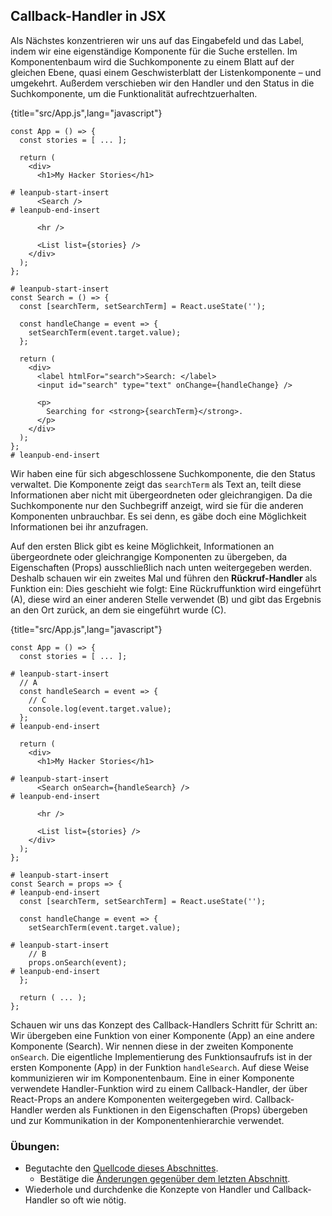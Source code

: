 ## Callback-Handler in JSX

Als Nächstes konzentrieren wir uns auf das Eingabefeld und das Label, indem wir eine eigenständige Komponente für die Suche erstellen. Im Komponentenbaum wird die Suchkomponente zu einem Blatt auf der gleichen Ebene, quasi einem Geschwisterblatt der Listenkomponente – und umgekehrt. Außerdem verschieben wir den Handler und den Status in die Suchkomponente, um die Funktionalität aufrechtzuerhalten.

{title="src/App.js",lang="javascript"}
~~~~~~~
const App = () => {
  const stories = [ ... ];

  return (
    <div>
      <h1>My Hacker Stories</h1>

# leanpub-start-insert
      <Search />
# leanpub-end-insert

      <hr />

      <List list={stories} />
    </div>
  );
};

# leanpub-start-insert
const Search = () => {
  const [searchTerm, setSearchTerm] = React.useState('');

  const handleChange = event => {
    setSearchTerm(event.target.value);
  };

  return (
    <div>
      <label htmlFor="search">Search: </label>
      <input id="search" type="text" onChange={handleChange} />

      <p>
        Searching for <strong>{searchTerm}</strong>.
      </p>
    </div>
  );
};
# leanpub-end-insert
~~~~~~~

Wir haben eine für sich abgeschlossene Suchkomponente, die den Status verwaltet. Die Komponente zeigt das `searchTerm` als Text an, teilt diese Informationen aber nicht mit übergeordneten oder gleichrangigen. Da die Suchkomponente nur den Suchbegriff anzeigt, wird sie für die anderen Komponenten unbrauchbar. Es sei denn, es gäbe doch eine Möglichkeit Informationen bei ihr anzufragen.

Auf den ersten Blick gibt es keine Möglichkeit, Informationen an übergeordnete oder gleichrangige Komponenten zu übergeben, da Eigenschaften (Props) ausschließlich nach unten weitergegeben werden. Deshalb schauen wir ein zweites Mal und führen den **Rückruf-Handler** als Funktion ein: Dies geschieht wie folgt: Eine Rückruffunktion wird eingeführt (A), diese wird an einer anderen Stelle verwendet (B) und gibt das Ergebnis an den Ort zurück, an dem sie eingeführt wurde (C).

{title="src/App.js",lang="javascript"}
~~~~~~~
const App = () => {
  const stories = [ ... ];

# leanpub-start-insert
  // A
  const handleSearch = event => {
    // C
    console.log(event.target.value);
  };
# leanpub-end-insert

  return (
    <div>
      <h1>My Hacker Stories</h1>

# leanpub-start-insert
      <Search onSearch={handleSearch} />
# leanpub-end-insert

      <hr />

      <List list={stories} />
    </div>
  );
};

# leanpub-start-insert
const Search = props => {
# leanpub-end-insert
  const [searchTerm, setSearchTerm] = React.useState('');

  const handleChange = event => {
    setSearchTerm(event.target.value);

# leanpub-start-insert
    // B
    props.onSearch(event);
# leanpub-end-insert
  };

  return ( ... );
};
~~~~~~~

Schauen wir uns das Konzept des Callback-Handlers Schritt für Schritt an: Wir übergeben eine Funktion von einer Komponente (App) an eine andere Komponente (Search). Wir nennen diese in der zweiten Komponente `onSearch`. Die eigentliche Implementierung des Funktionsaufrufs ist in der ersten Komponente (App) in der Funktion `handleSearch`. Auf diese Weise kommunizieren wir im Komponentenbaum. Eine in einer Komponente verwendete Handler-Funktion wird zu einem Callback-Handler, der über React-Props an andere Komponenten weitergegeben wird. Callback-Handler werden als Funktionen in den Eigenschaften (Props) übergeben und zur Kommunikation in der Komponentenhierarchie verwendet.

### Übungen:

* Begutachte den [Quellcode dieses Abschnittes](https://codesandbox.io/s/github/the-road-to-learn-react/hacker-stories/tree/hs/Callback-Handler-in-JSX).
  * Bestätige die [Änderungen gegenüber dem letzten Abschnitt](https://github.com/the-road-to-learn-react/hacker-stories/compare/hs/React-State...hs/Callback-Handler-in-JSX?expand=1).
* Wiederhole und durchdenke die Konzepte von Handler und Callback-Handler so oft wie nötig.
